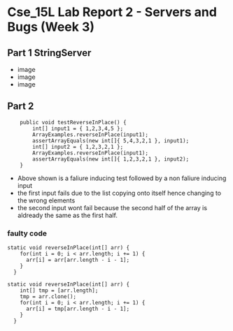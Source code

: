 # Cse_15L Lab Report 2 - Servers and Bugs (Week 3)
## Part 1 StringServer
- image
- image 
- image

## Part 2
```@Test 
	public void testReverseInPlace() {
	    int[] input1 = { 1,2,3,4,5 };
	    ArrayExamples.reverseInPlace(input1);
	    assertArrayEquals(new int[]{ 5,4,3,2,1 }, input1);
	    int[] input2 = { 1,2,3,2,1 };
	    ArrayExamples.reverseInPlace(input1);
	    assertArrayEquals(new int[]{ 1,2,3,2,1 }, input2);
	}
```
- Above shown is a faliure inducing test followed by a non faliure inducing input
- the first input fails due to the list copying onto itself hence changing to the wrong elements
- the second input wont fail because the second half of the array is aldready the same as the first half.
### faulty code
```
static void reverseInPlace(int[] arr) {
    for(int i = 0; i < arr.length; i += 1) {
      arr[i] = arr[arr.length - i - 1];
    }
  }
```
```
static void reverseInPlace(int[] arr) {
    int[] tmp = [arr.length];
    tmp = arr.clone();
    for(int i = 0; i < arr.length; i += 1) {
      arr[i] = tmp[arr.length - i - 1];
    }
  }
```
